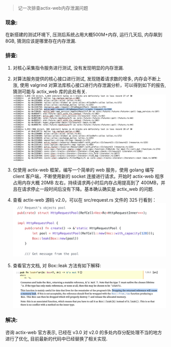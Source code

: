 > 记一次排查actix-web内存泄漏问题

### 现象:
在新搭建的测试环境下, 压测后系统占用大概500M+内存, 运行几天后, 内存飙到8GB, 猜测应该是哪里存在内存泄漏.

### 排查:
1. 对核心采集指令服务进行测试, 没有发现明显的内存泄漏.
2. 对算法服务提供的核心接口进行测试, 发现随着请求数的增多, 内存会不断上涨, 使用 valgrind 对算法库核心接口进行内存泄漏分析，可以得到如下的报告, 猜测可能与 actix_web 库的此处有关.
![actix-web-1](../assets/actix-web-1.png)

3. 仅使用 actix-web 框架，编写一个简单的 web 服务，使用 golang 编写 client 客户端，不断使用新的 socket 连接进行请求。开始时 actix-web 程序占用内存大概 20MB 左右，持续请求两小时后内存占用提高到了 400MB，并且在请求停止一段时间后没有下降。基本确认确实是 actix_web 的问题.
4. 查看 actix-web 源码 v2.0，可以在 src/request.rs 文件的 325 行看到：
![actix-web-2](../assets/actix-web-2.png)

5. 查看官方文档, 对 Box::leak 方法有如下解释:
![actix-web-3](../assets/actix-web-3.png)

### 解决:
咨询 actix-web 官方表示, 已经在 v3.0 对 v2.0 的多处内存分配处理不当的地方进行了优化, 目前最新的代码中已经替换了相关实现.
